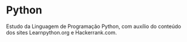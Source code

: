 # Python
Estudo da Linguagem de Programação Python, com auxílio do conteúdo dos sites Learnpython.org e Hackerrank.com.
